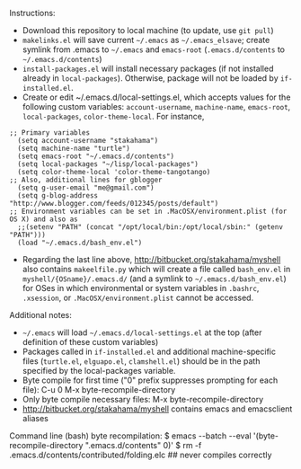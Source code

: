 Instructions:
- Download this repository to local machine (to update, use `git pull`)
- `makelinks.el` will save current `~/.emacs` as `~/.emacs_elsave`; create symlink from .emacs to `~/.emacs` and `emacs-root` (`.emacs.d/contents` to `~/.emacs.d/contents`)
- `install-packages.el` will install necessary packages (if not installed already in `local-packages`). Otherwise, package will not be loaded by `if-installed.el`.
- Create or edit ~/.emacs.d/local-settings.el, which accepts values for the following custom variables: `account-username`, `machine-name`,
   `emacs-root`, `local-packages`, `color-theme-local`. For instance,

```emacs-lisp
;; Primary variables
  (setq account-username "stakahama")
  (setq machine-name "turtle")
  (setq emacs-root "~/.emacs.d/contents")
  (setq local-packages "~/lisp/local-packages")
  (setq color-theme-local 'color-theme-tangotango)
;; Also, additional lines for gblogger
  (setq g-user-email "me@gmail.com")
  (setq g-blog-address "http://www.blogger.com/feeds/012345/posts/default")
;; Environment variables can be set in .MacOSX/environment.plist (for OS X) and also as
  ;;(setenv "PATH" (concat "/opt/local/bin:/opt/local/sbin:" (getenv "PATH")))
  (load "~/.emacs.d/bash_env.el")
```

- Regarding the last line above, http://bitbucket.org/stakahama/myshell also contains `makeelfile.py` which will create a file called `bash_env.el` in `myshell/{OSname}/.emacs.d/` (and a symlink to `~/.emacs.d/bash_env.el`) for OSes in which environmental or system variables in `.bashrc`, `.xsession`, or `.MacOSX/environment.plist` cannot be accessed.

Additional notes:
- `~/.emacs` will load `~/.emacs.d/local-settings.el` at the top
  (after definition of these custom variables)
- Packages called in `if-installed.el` and additional machine-specific
  files (`turtle.el`, `elguapo.el`, `clamshell.el`) should be in the
  path specified by the local-packages variable.
- Byte compile for first time ("0" prefix suppresses prompting for each file):
    C-u 0 M-x byte-recompile-directory
- Only byte compile necessary files:
    M-x byte-recompile-directory
- http://bitbucket.org/stakahama/myshell contains emacs and emacsclient aliases

Command line (bash) byte recompilation:
$ emacs --batch --eval '(byte-recompile-directory ".emacs.d/contents" 0)'
$ rm -f .emacs.d/contents/contributed/folding.elc ## never compiles correctly

